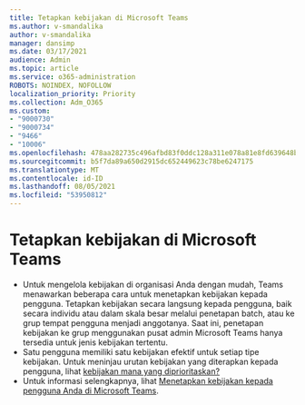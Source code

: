 ```yaml
---
title: Tetapkan kebijakan di Microsoft Teams
ms.author: v-smandalika
author: v-smandalika
manager: dansimp
ms.date: 03/17/2021
audience: Admin
ms.topic: article
ms.service: o365-administration
ROBOTS: NOINDEX, NOFOLLOW
localization_priority: Priority
ms.collection: Adm_O365
ms.custom:
- "9000730"
- "9000734"
- "9466"
- "10006"
ms.openlocfilehash: 478aa282735c496afbd83f0ddc128a311e078a81e8fd639648b90a815b14c79c
ms.sourcegitcommit: b5f7da89a650d2915dc652449623c78be6247175
ms.translationtype: MT
ms.contentlocale: id-ID
ms.lasthandoff: 08/05/2021
ms.locfileid: "53950812"
---
```

# <a name="assign-policies-in-microsoft-teams"></a>Tetapkan kebijakan di Microsoft Teams

- Untuk mengelola kebijakan di organisasi Anda dengan mudah, Teams menawarkan beberapa cara untuk menetapkan kebijakan kepada pengguna. Tetapkan kebijakan secara langsung kepada pengguna, baik secara individu atau dalam skala besar melalui penetapan batch, atau ke grup tempat pengguna menjadi anggotanya.  Saat ini, penetapan kebijakan ke grup menggunakan pusat admin Microsoft Teams hanya tersedia untuk jenis kebijakan tertentu. 
- Satu pengguna memiliki satu kebijakan efektif untuk setiap tipe kebijakan. Untuk meninjau urutan kebijakan yang diterapkan kepada pengguna, lihat [kebijakan mana yang diprioritaskan?](https://docs.microsoft.com/microsoftteams/assign-policies#which-policy-takes-precedence)
- Untuk informasi selengkapnya, lihat [Menetapkan kebijakan kepada pengguna Anda di Microsoft Teams](https://docs.microsoft.com/microsoftteams/assign-policies).
